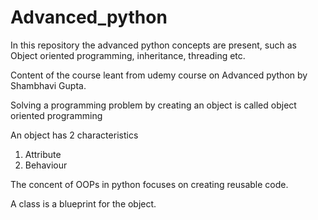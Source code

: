 # Advanced_python

In this repository the advanced python concepts are present, such as Object oriented programming, inheritance, threading etc.

Content of the course leant from udemy course on Advanced python by Shambhavi Gupta. 

Solving a programming problem by creating an object is called object oriented programming

An object has 2 characteristics
1. Attribute
2. Behaviour

The concent of OOPs in python focuses on creating reusable code.

A class is a blueprint for the object. 


